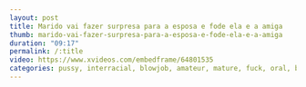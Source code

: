 ```yaml
---
layout: post
title: Marido vai fazer surpresa para a esposa e fode ela e a amiga
thumb: marido-vai-fazer-surpresa-para-a-esposa-e-fode-ela-e-a-amiga
duration: "09:17"
permalink: /:title
video: https://www.xvideos.com/embedframe/64801535
categories: pussy, interracial, blowjob, amateur, mature, fuck, oral, big-ass, indian, big-cock, gozada-na-boca
---
```


